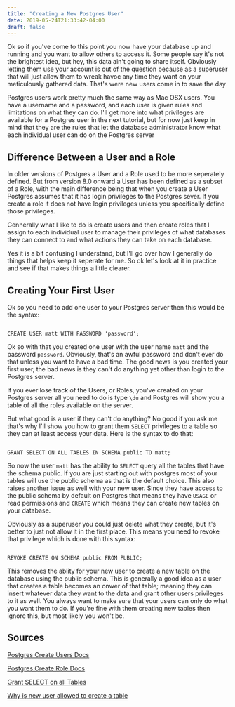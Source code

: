 ```yaml
---
title: "Creating a New Postgres User"
date: 2019-05-24T21:33:42-04:00
draft: false
---
```


<p>Ok so if you've come to this point you now have your database up and
running and you want to allow others to access it. Some people say
it's not the brightest idea, but hey, this data ain't going to share
itself. Obviously letting them use your account is out of the question
because as a superuser that will just allow them to wreak havoc any time
they want on your meticulously gathered data. That's were new users come
in to save the day</p>
<p>Postgres users work pretty much the same way as Mac OSX users. You have
a username and a password, and each user is given rules and limitations
on what they can do. I'll get more into what privileges are available
for a Postgres user in the next tutorial, but for now just keep in mind
that they are the rules that let the database administrator know what
each individual user can do on the Postgres server</p>
<h2>Difference Between a User and a Role</h2>
<p>In older versions of Postgres a User and a Role used to be more
seperately defined. But from version 8.0 onward a User has been defined
as a subset of a Role, with the main difference being that when you create
a User Postgres assumes that it has login privileges to the Postgres
sever. If you create a role it does not have login privileges unless you
specifically define those privileges.</p>
<p>Gennerally what I like to do is create users and then create roles that
I assign to each individual user to manage their privileges of what databases
they can connect to and what actions they can take on each database.</p>
<p>Yes it is a bit confusing I understand, but I'll go over how I generally
do things that helps keep it seperate for me. So ok let's look at it in practice
and see if that makes things a little clearer.</p>
<h2>Creating Your First User</h2>
<p>Ok so you need to add one user to your Postgres server then this would be the
syntax:</p>
<pre><code class='Command Line'>
CREATE USER matt WITH PASSWORD 'password';
</code></pre>
<p>Ok so with that you created one user with the user name <code>matt</code>
and the password <code>password</code>. Obviously, that's an awful password
and don't ever do that unless you want to have a bad time. The good news is
you created your first user, the bad news is they can't do anything yet other
than login to the Postgres server.</p>
<p>If you ever lose track of the Users, or Roles, you've created on your
Postgres server all you need to do is type <code>\du</code> and Postgres
will show you a table of all the roles available on the server.</p>
<p>But what good is a user if they can't do anything? No good if you ask me
that's why I'll show you how to grant them <code>SELECT</code> privileges
to a table so they can at least access your data. Here is the syntax to do
that:</p>
<pre><code class='Command Line'>
GRANT SELECT ON ALL TABLES IN SCHEMA public TO matt;
</code></pre>
<p>So now the user <code>matt</code> has the ability to <code>SELECT</code>
query all the tables that have the schema public. If you are just starting
out with postgres most of your tables will use the public schema as that is
the default choice. This also raises another issue as well with your new
user. Since they have access to the public schema by default on Postgres
that means they have <code>USAGE</code> or read permissions and <code>CREATE</code>
which means they can create new tables on your database.</p>
<p>Obviously as a superuser you could just delete what they create, but
it's better to just not allow it in the first place. This means you
need to revoke that privilege which is done with this syntax:</p>
<pre><code class='Command Line'>
REVOKE CREATE ON SCHEMA public FROM PUBLIC;
</code></pre>
<p>This removes the ablity for your new user to create a new table on the
database using the public schema. This is generally a good idea as a user
that creates a table becomes an onwer of that table; meaning they can insert
whatever data they want to the data and grant other users privileges to it
as well. You always want to make sure that your users can only do what you
want them to do. If you're fine with them creating new tables then ignore this,
but most likely you won't be.</p>
<h2>Sources</h2>
<p><a href='https://www.postgresql.org/docs/current/static/sql-createuser.html'>Postgres Create Users Docs</a></p>
<p><a href='https://www.postgresql.org/docs/current/static/sql-createrole.html'>Postgres Create Role Docs</a></p>
<p><a href='https://serverfault.com/questions/60508/grant-select-to-all-tables-in-postgresql'>Grant SELECT on all Tables</a></p>
<p><a href='https://dba.stackexchange.com/questions/35316/why-is-a-new-user-allowed-to-create-a-table'>Why is new user allowed to create a table</a></p>
